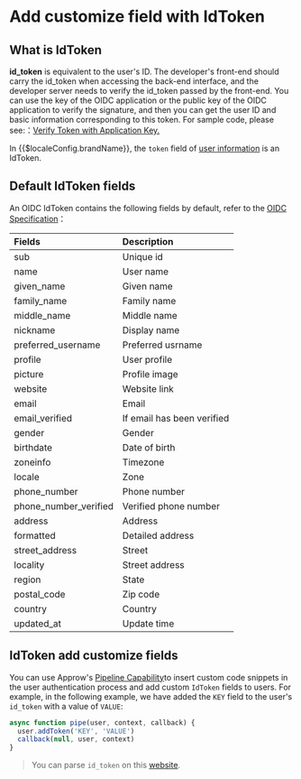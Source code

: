 # Add customize field with IdToken

<LastUpdated/>

## What is IdToken

**id_token** is equivalent to the user's ID. The developer's front-end should carry the id_token when accessing the back-end interface, and the developer server needs to verify the id_token passed by the front-end. You can use the key of the OIDC application or the public key of the OIDC application to verify the signature, and then you can get the user ID and basic information corresponding to this token. For sample code, please see:：[Verify Token with Application Key.](/guides/basics/authenticate-first-user/how-to-validate-user-token.md#使用应用密钥验证-hs256-算法签名的-token)

In {{$localeConfig.brandName}}, the `token` field of [user information](/guides/user/user-profile.md) is an IdToken.

## Default IdToken fields

An OIDC IdToken contains the following fields by default, refer to the [OIDC Specification](https://openid.net/specs/openid-connect-core-1_0.html#StandardClaims)：

| Fields | Description |
| :--- | :--- |
| sub | Unique id |
| name | User name |
| given\_name | Given name |
| family\_name | Family name |
| middle\_name | Middle name |
| nickname | Display name |
| preferred\_username | Preferred usrname |
| profile | User profile |
| picture | Profile image |
| website | Website link |
| email | Email |
| email\_verified | If email has been verified |
| gender | Gender |
| birthdate | Date of birth |
| zoneinfo | Timezone |
| locale | Zone |
| phone\_number | Phone number |
| phone\_number\_verified | Verified phone number |
| address | Address |
| formatted | Detailed address |
| street\_address | Street |
| locality | Street address |
| region | State |
| postal\_code | Zip code |
| country | Country |
| updated\_at | Update time |

## IdToken add customize fields

You can use Approw's [Pipeline Capability](/guides/pipeline/)to insert custom code snippets in the user authentication process and add custom `IdToken` fields to users. For example, in the following example, we have added the `KEY` field to the user's `id_token` with a value of `VALUE`: 

```javascript
async function pipe(user, context, callback) {
  user.addToken('KEY', 'VALUE')
  callback(null, user, context)
}
```

> You can parse `id_token` on this [website](https://jwt.yelexin.cn).

